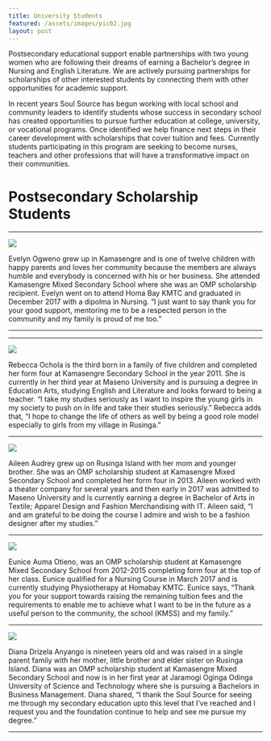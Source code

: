 ```yaml
---
title: University Students
featured: /assets/images/pic02.jpg
layout: post
---
```


Postsecondary educational support enable partnerships with two young women who are following their dreams of earning a Bachelor’s degree in Nursing and English Literature. We are actively pursuing partnerships for scholarships of other interested students by connecting them with other opportunities for academic support.

In recent years Soul Source has begun working with local school and community leaders to identify students whose success in secondary school has created opportunities to pursue further education at college, university, or vocational programs.  Once identified we help finance next steps in their career development with scholarships that cover tuition and fees.  Currently students participating in this program are seeking to become nurses, teachers and other professions that will have a transformative impact on their communities.


# Postsecondary Scholarship Students
<hr class="clear"/>
<img class="bio" src="/assets/images/Evelyne Graduation.jpg"/> 
<p>Evelyn Ogweno grew up in Kamasengre and is one of twelve children with happy parents and loves her community because the members are always humble and everybody is concerned with his or her business.  She attended Kamasengre Mixed Secondary School where she was an OMP scholarship recipient. Evelyn went on to attend Homa Bay KMTC and graduated in December 2017 with a dipolma in Nursing.  “I just want to say thank you for your good support, mentoring me to be a respected person in the community and my family is proud of me too.” </p> 
<hr class="clear"/>

<hr class="clear"/>

<img class="bio" src="/assets/images/Rebecca_unedited.jpg"/>
<p>Rebecca Ochola is the third born in a family of five children and completed her form four at Kamasengre Secondary School in the year 2011.
She is currently in her third year at Maseno University and is pursuing a degree in Education Arts, studying English and Literature and  looks forward to being a teacher.
“I take my studies seriously as I want to inspire the young girls in my society to push on in life and take their studies seriously.” Rebecca adds that, “I hope to change the life of others as well by being a good role model especially to girls from my village in Rusinga.”
</p>

<hr class="clear"/>

<img class="bio" src="/assets/images/1461761033573.jpg"/>
<p>Aileen Audrey grew up on Rusinga Island with her mom and younger brother.  She was an OMP scholarship student at Kamasengre Mixed Secondary School and completed her form four in 2013. Aileen worked with a theater company for several years and then early in 2017 was admitted to Maseno University and is currently earning a degree in Bachelor of Arts in Textile; Apparel Design and Fashion Merchandising with IT. Aileen said,  “I and am grateful to be doing the course I admire and wish to be a fashion designer after my studies.”</p>

<hr class="clear"/>

<img class="bio" src="/assets/images/Eunice Auma.jpg"/>
<p>Eunice Auma Otieno, was an OMP scholarship student at Kamasengre Mixed Secondary School from 2012-2015  completing form four at the top of her class.
Eunice qualified for a Nursing Course in March 2017  and is currently studying Physiotherapy at Homabay KMTC.  Eunice says, “Thank you for your support towards raising the remaining tuition fees and the requirements to enable me to achieve what I want to be in the future as a useful person to the community, the school (KMSS) and my family.”</p>

<hr class="clear"/>

<img class="bio" src="/assets/images/Diana_2019.jpg"/>
<p>Diana Drizela Anyango is nineteen years old and was raised in a single parent family with her mother, little brother and elder sister on Rusinga Island.  Diana was an OMP scholarship student at Kamasengre Mixed Secondary School and now is in her first year at Jaramogi Oginga Odinga University of Science and Technology where she is pursuing a Bachelors in Business Management. 
Diana shared, “I thank the Soul Source for seeing me through my secondary education upto this level that I’ve reached and I request you and the foundation continue to help and see me pursue my degree.”</p>

<hr class="clear"/>
